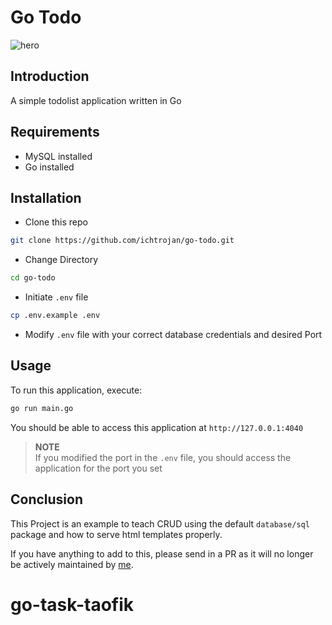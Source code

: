 # Go Todo

![hero](https://res.cloudinary.com/ichtrojan/image/upload/v1574958373/Screenshot_2019-11-28_at_17.22.25_gyegdr.png)

## Introduction

A simple todolist application written in Go 

## Requirements
* MySQL installed
* Go installed

## Installation

* Clone this repo 

```bash
git clone https://github.com/ichtrojan/go-todo.git
```

* Change Directory

```bash
cd go-todo
```

* Initiate `.env` file

```bash
cp .env.example .env
```

* Modify `.env` file with your correct database credentials and desired Port

## Usage

To run this application, execute:

```bash
go run main.go
```

You should be able to access this application at `http://127.0.0.1:4040`

>**NOTE**<br>
>If you modified the port in the `.env` file, you should access the application for the port you set

## Conclusion 

This Project is an example to teach CRUD using the default `database/sql` package and how to serve html templates properly.

If you have anything to add to this, please send in a PR as it will no longer be actively maintained by [me](https://github.com/ichtrojan).
# go-task-taofik
